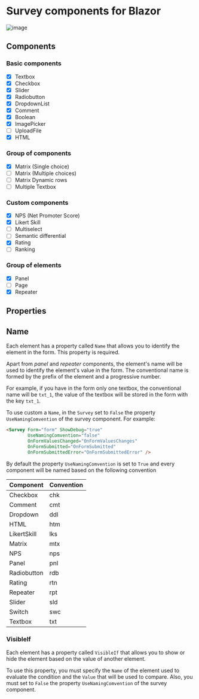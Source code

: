 # Survey components for Blazor

![image](https://github.com/erossini/BlazorSurvey/assets/9497415/4cb8e86c-aaf8-4d17-bf56-203a42397e12)

## Components

### Basic components

- [x] Textbox
- [x] Checkbox
- [x] Slider
- [x] Radiobutton
- [x] DropdownList
- [x] Comment
- [x] Boolean
- [x] ImagePicker
- [ ] UploadFile
- [X] HTML

### Group of components

- [x] Matrix (Single choice)
- [ ] Matrix (Multiple choices)
- [ ] Matrix Dynamic rows
- [ ] Multiple Textbox

### Custom components

- [x] NPS (Net Promoter Score)
- [x] Likert Skill
- [ ] Multiselect
- [ ] Semantic differential
- [x] Rating
- [ ] Ranking

### Group of elements

- [x] Panel
- [ ] Page
- [x] Repeater

## Properties

## Name

Each element has a property called `Name` that allows you to identify the element in the form. This property is required.

Apart from _panel_ and _repeater_ components, the element's name will be used to identify the element's value in the form.
The conventional name is formed by the prefix of the element and a progressive number.

For example, if you have in the form only one textbox, the conventional name will be `txt_1`, the value of the textbox will be stored in the form with the key `txt_1`.

To use custom a `Name`, in the `Survey` set to `False` the property `UseNamingComvention` of the survey component. For example:

```html
<Survey Form="form" ShowDebug="true"
        UseNamingComvention="false"
        OnFormValuesChanged="OnFormValuesChanges"
        OnFormSubmitted="OnFormSubmitted"
        OnFormSubmittedError="OnFormSubmittedError" />
```

By default the property `UseNamingComvention` is set to `True` and every component will be named based on the following convention

| Component   | Convention |
| ----------- | ---------- |
| Checkbox    | chk        |
| Comment     | cmt        |
| Dropdown    | ddl        |
| HTML        | htm        |
| LikertSkill | lks        |
| Matrix      | mtx        |
| NPS         | nps        |
| Panel       | pnl        |
| Radiobutton | rdb        |
| Rating      | rtn        |
| Repeater    | rpt        |
| Slider      | sld        |
| Switch      | swc        |
| Textbox     | txt        |

### VisibleIf

Each element has a property called `VisibleIf` that allows you to show or hide the element based on the value of another element.

To use this property, you must specify the `Name` of the element used to evaluate the condition and the `Value` that will be used to compare.
Also, you must set to `False` the property `UseNamingComvention` of the survey component.
